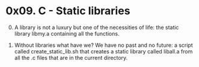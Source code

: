 # 0x09. C - Static libraries

0. A library is not a luxury but one of the necessities of life: the static library libmy.a containing all the functions.

1. Without libraries what have we? We have no past and no future: a script called create_static_lib.sh that creates a static library called liball.a from all the .c files that are in the current directory.
